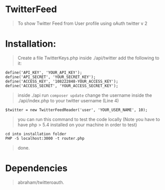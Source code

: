# TwitterFeed

> To show Twitter Feed from User profile using oAuth twitter v 2

# Installation:

> Create a file TwitterKeys.php inside ./api/twitter add the following to it:
```
define('API_KEY', 'YOUR_API_KEY');
define('API_SECRET', 'YOUR_SECRET_KEY');
define('ACCESS_KEY', '108222848-YOUR_ACCESS_KEY');
define('ACCESS_SECRET', 'YOUR_ACCESS_SECRET_KEY');
```
> inside ./api run
 `
 composer update
 `
> change the username inside the ./api/index.php to your twitter username (Line 4)
 ```
 $twitter = new TwitterFeedReader('user', 'YOUR_USER_NAME', 10);
 ```
> you can run this command to test the code locally (Note you have to have php  > 5.4 installed on your machine in order to test)

 ```
 cd into installation folder
 PHP -S localhost:3000 -t router.php
 ```

> done.


# Dependencies
 > abraham/twitteroauth.

